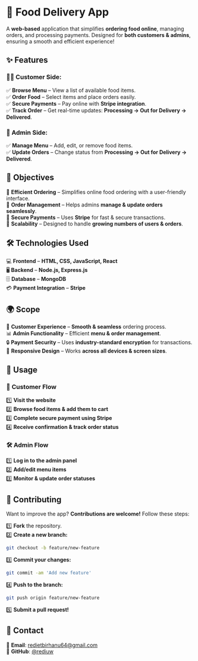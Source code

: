 # 🍔 Food Delivery App  

A **web-based** application that simplifies **ordering food online**, managing orders, and processing payments. Designed for **both customers & admins**, ensuring a smooth and efficient experience!  

## ✨ Features  

### 👨‍🍳 Customer Side:  
✅ **Browse Menu** – View a list of available food items.  
✅ **Order Food** – Select items and place orders easily.  
✅ **Secure Payments** – Pay online with **Stripe integration**.  
✅ **Track Order** – Get real-time updates: **Processing → Out for Delivery → Delivered**.  

### 🔧 Admin Side:  
✅ **Manage Menu** – Add, edit, or remove food items.  
✅ **Update Orders** – Change status from **Processing → Out for Delivery → Delivered**.  

## 🎯 Objectives  

📌 **Efficient Ordering** – Simplifies online food ordering with a user-friendly interface.  
📌 **Order Management** – Helps admins **manage & update orders seamlessly**.  
📌 **Secure Payments** – Uses **Stripe** for fast & secure transactions.  
📌 **Scalability** – Designed to handle **growing numbers of users & orders**.  

## 🛠️ Technologies Used  

💻 **Frontend** – **HTML, CSS, JavaScript, React**  
🖥️ **Backend** – **Node.js, Express.js**  
🗄️ **Database** – **MongoDB**  
💳 **Payment Integration** – **Stripe**  

## 🌍 Scope  

🚀 **Customer Experience** – **Smooth & seamless** ordering process.  
📊 **Admin Functionality** – Efficient **menu & order management**.  
🔒 **Payment Security** – Uses **industry-standard encryption** for transactions.  
📱 **Responsive Design** – Works **across all devices & screen sizes**.  

## 📌 Usage  

### 👤 **Customer Flow**  
1️⃣ **Visit the website**  
2️⃣ **Browse food items & add them to cart**  
3️⃣ **Complete secure payment using Stripe**  
4️⃣ **Receive confirmation & track order status**  

### 🛠️ **Admin Flow**  
1️⃣ **Log in to the admin panel**  
2️⃣ **Add/edit menu items**  
3️⃣ **Monitor & update order statuses**  

## 🤝 Contributing  

Want to improve the app? **Contributions are welcome!** Follow these steps:  

1️⃣ **Fork** the repository.  
2️⃣ **Create a new branch:**  
   ```bash
   git checkout -b feature/new-feature
   ```  
3️⃣ **Commit your changes:**  
   ```bash
   git commit -am 'Add new feature'
   ```  
4️⃣ **Push to the branch:**  
   ```bash
   git push origin feature/new-feature
   ```  
5️⃣ **Submit a pull request!**  

## 📩 Contact  

📧 **Email**: redietbirhanu64@gmail.com  
🐙 **GitHub**: [@rediuw](https://github.com/rediuw)  
